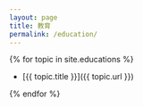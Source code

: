 ```yaml
---
layout: page
title: 教育
permalink: /education/
---
```


{% for topic in site.educations %}

- [{{ topic.title }}]({{ topic.url }})

{% endfor %}
